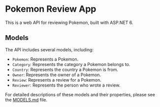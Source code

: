 # Pokemon Review App

This is a web API for reviewing Pokemon, built with ASP.NET 6.

## Models

The API includes several models, including:

- `Pokemon`: Represents a Pokemon.
- `Category`: Represents the category a Pokemon belongs to.
- `Country`: Represents the country a Pokemon is from.
- `Owner`: Represents the owner of a Pokemon.
- `Review`: Represents a review for a Pokemon.
- `Reviewer`: Represents the person who wrote a review.

For detailed descriptions of these models and their properties, please see the [MODELS.md](./Models/MODELS.md) file.
